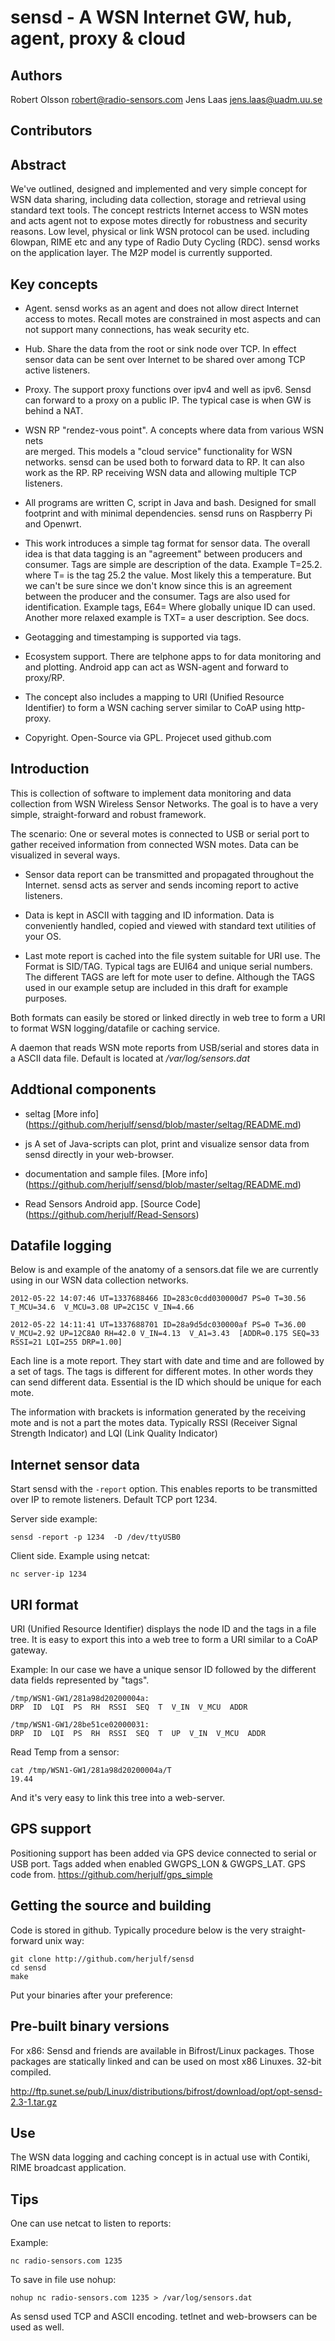 sensd - A WSN Internet GW, hub, agent, proxy & cloud
====================================================

Authors
--------
Robert Olsson <robert@radio-sensors.com>
Jens Laas <jens.laas@uadm.uu.se>

Contributors
------------

Abstract 
--------
We've outlined, designed and implemented and very simple concept for WSN 
data sharing, including data collection, storage and retrieval using 
standard text tools. The concept restricts Internet access to WSN 
motes and acts agent not to expose motes directly for robustness and 
security reasons. Low level, physical or link WSN protocol can be used. 
including  6lowpan, RIME etc and any type of Radio Duty Cycling (RDC). 
sensd works on the application layer. The M2P model is currently supported.

Key concepts
------------

* Agent. sensd works as an agent and does not allow direct Internet
  access to motes. Recall motes are constrained in most aspects and 
  can not support many connections, has weak security etc.

* Hub. Share the data from the root or sink node over TCP. In effect sensor 
  data can be sent over Internet to be shared over among TCP active listeners. 

* Proxy. The support proxy functions over ipv4 and well as ipv6. Sensd can 
  forward to a proxy on a public IP. The typical case is when GW is behind 
  a NAT.
 
* WSN RP "rendez-vous point". A concepts where data from various WSN nets  
  are merged. This models a "cloud service" functionality for WSN networks. 
  sensd can be used both to forward data to RP. It can also work as the RP.
  RP receiving WSN data and allowing multiple TCP listeners.

* All programs are written C, script in Java and bash. Designed for small
  footprint and with minimal dependencies. sensd runs on Raspberry Pi and 
  Openwrt.

* This work introduces a simple tag format for sensor data. The overall
  idea is that data tagging is an "agreement" between producers and consumer. 
  Tags are simple are description of the data. Example T=25.2. where T=
  is the tag 25.2 the value. Most likely this a temperature. But we 
  can't be sure since we don't know since this is an agreement between 
  the producer and the consumer. Tags are also used for identification.
  Example tags, E64= Where globally unique ID can used. Another more 
  relaxed example is TXT=  a user description. See docs.

* Geotagging and timestamping is supported via tags.

* Ecosystem support. There are telphone apps to for data monitoring and
  and plotting. Android app can act as WSN-agent and forward to proxy/RP.

* The concept also includes a mapping to URI (Unified Resource Identifier) 
  to form a WSN caching server similar to CoAP using http-proxy.

* Copyright. Open-Source via GPL. Projecet used github.com


Introduction
------------

This is collection of software to implement data monitoring and data collection
from WSN Wireless Sensor Networks. The goal is to have a very simple,
straight-forward and robust framework.

The scenario: One or several motes is connected to USB or serial port to gather
received information from connected WSN motes. Data can be visualized in
several ways.

*  Sensor data report can be transmitted and propagated throughout the
   Internet. sensd acts as server and sends incoming report to active
   listeners.

*  Data is kept in ASCII with tagging and ID information. Data is conveniently
   handled, copied and viewed with standard text utilities of your OS.

*  Last mote report is cached into the file system suitable for URI use. The
   Format is SID/TAG. Typical tags are EUI64 and unique serial numbers. The
   different TAGS are left for mote user to define. Although the TAGS used in
   our example setup are included in this draft for example purposes.


Both formats can easily be stored or linked directly in web tree to form a
URI to format WSN logging/datafile or caching service.

A daemon that reads WSN mote reports from USB/serial and stores data in a ASCII
data file. Default is located at _/var/log/sensors.dat_

Addtional components
--------------------

* seltag [More info] (https://github.com/herjulf/sensd/blob/master/seltag/README.md)

* js A set of Java-scripts can plot, print and visualize sensor data from 
  sensd directly in your web-browser.

* documentation and sample files.  [More info] (https://github.com/herjulf/sensd/blob/master/seltag/README.md)

* Read Sensors Android app.  [Source Code] (https://github.com/herjulf/Read-Sensors)


Datafile logging
----------------

Below is and example of the anatomy of a sensors.dat file we are currently using in our WSN
data collection networks.

	2012-05-22 14:07:46 UT=1337688466 ID=283c0cdd030000d7 PS=0 T=30.56  T_MCU=34.6  V_MCU=3.08 UP=2C15C V_IN=4.66

	2012-05-22 14:11:41 UT=1337688701 ID=28a9d5dc030000af PS=0 T=36.00  V_MCU=2.92 UP=12C8A0 RH=42.0 V_IN=4.13  V_A1=3.43  [ADDR=0.175 SEQ=33 RSSI=21 LQI=255 DRP=1.00]

Each line is a mote report. They start with date and time and are followed by a set of
tags. The tags is different for different motes. In other words they can
send different data. Essential is the ID which should be unique for each mote.

The information with brackets is information generated by the receiving mote
and is not a part the motes data. Typically RSSI (Receiver Signal Strength
Indicator) and LQI (Link Quality Indicator)


Internet sensor data
--------------------

Start sensd with the `-report` option. This enables reports to be transmitted
over IP to remote listeners. Default TCP port 1234.

Server side example:

	sensd -report -p 1234  -D /dev/ttyUSB0

Client side. Example using netcat:

	nc server-ip 1234

URI format
----------

URI (Unified Resource Identifier) displays the node ID and the tags in a file tree.
It is easy to export this into a web tree to form a URI similar to a CoAP gateway.

Example: In our case we have a unique sensor ID followed by the different data
fields represented by "tags".

	/tmp/WSN1-GW1/281a98d20200004a:
	DRP  ID  LQI  PS  RH  RSSI  SEQ  T  V_IN  V_MCU  ADDR

	/tmp/WSN1-GW1/28be51ce02000031:
	DRP  ID  LQI  PS  RH  RSSI  SEQ  T  UP  V_IN  V_MCU  ADDR

Read Temp from a sensor:

	cat /tmp/WSN1-GW1/281a98d20200004a/T
	19.44

And it's very easy to link this tree into a web-server.

GPS support
-----------

Positioning support has been added via GPS device connected to serial
or USB port. Tags added when enabled GWGPS_LON & GWGPS_LAT.
GPS code from. https://github.com/herjulf/gps_simple

Getting the source and building
-------------------------------

Code is stored in github. Typically procedure below is the very straight-
forward unix way:

	git clone http://github.com/herjulf/sensd
	cd sensd
	make

Put your binaries after your preference:

Pre-built binary versions
--------------------------

For x86:
Sensd and friends are available in Bifrost/Linux packages. Those packages are
statically linked and can be used on most x86 Linuxes. 32-bit compiled.

http://ftp.sunet.se/pub/Linux/distributions/bifrost/download/opt/opt-sensd-2.3-1.tar.gz


Use
---

The WSN data logging and caching concept is in actual use with Contiki, RIME
broadcast application.

Tips
----

One can use netcat to listen to reports:

Example:

	nc radio-sensors.com 1235

To save in file use nohup:

	nohup nc radio-sensors.com 1235 > /var/log/sensors.dat

As sensd used TCP and ASCII encoding. tetlnet and web-browsers can be used
as well.


